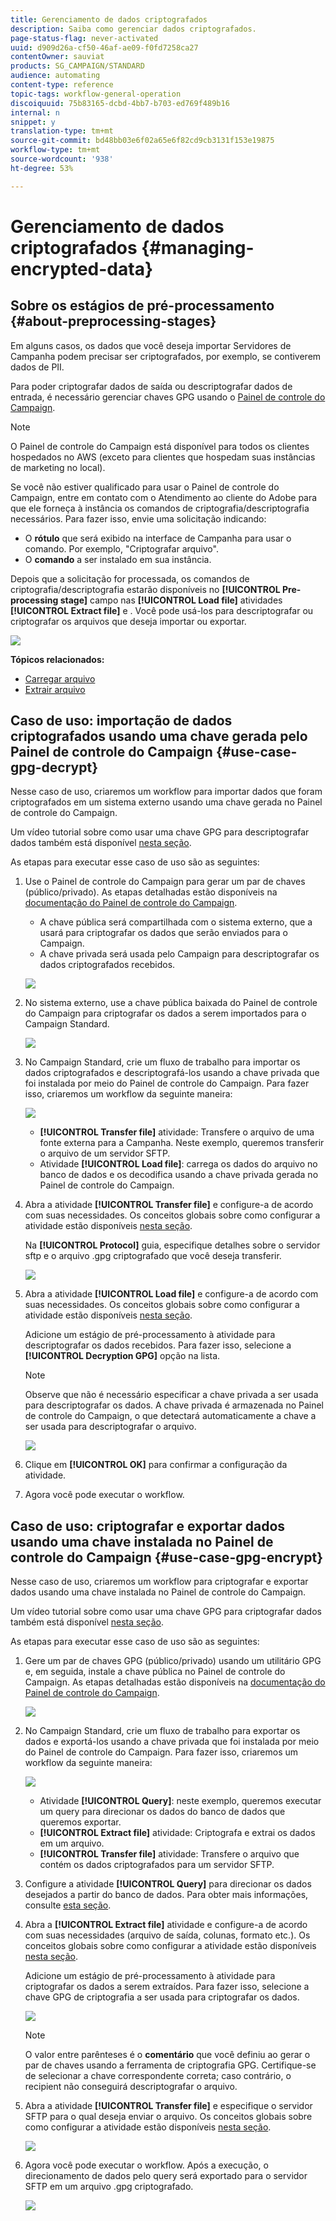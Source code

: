 ```yaml
---
title: Gerenciamento de dados criptografados
description: Saiba como gerenciar dados criptografados.
page-status-flag: never-activated
uuid: d909d26a-cf50-46af-ae09-f0fd7258ca27
contentOwner: sauviat
products: SG_CAMPAIGN/STANDARD
audience: automating
content-type: reference
topic-tags: workflow-general-operation
discoiquuid: 75b83165-dcbd-4bb7-b703-ed769f489b16
internal: n
snippet: y
translation-type: tm+mt
source-git-commit: bd48bb03e6f02a65e6f82cd9cb3131f153e19875
workflow-type: tm+mt
source-wordcount: '938'
ht-degree: 53%

---
```



# Gerenciamento de dados criptografados {#managing-encrypted-data}

## Sobre os estágios de pré-processamento {#about-preprocessing-stages}

Em alguns casos, os dados que você deseja importar Servidores de Campanha podem precisar ser criptografados, por exemplo, se contiverem dados de PII.

Para poder criptografar dados de saída ou descriptografar dados de entrada, é necessário gerenciar chaves GPG usando o [Painel de controle do Campaign](https://docs.adobe.com/content/help/pt-BR/control-panel/using/instances-settings/gpg-keys-management.html).

>[!NOTE]
>
>O Painel de controle do Campaign está disponível para todos os clientes hospedados no AWS (exceto para clientes que hospedam suas instâncias de marketing no local).

Se você não estiver qualificado para usar o Painel de controle do Campaign, entre em contato com o Atendimento ao cliente do Adobe para que ele forneça à instância os comandos de criptografia/descriptografia necessários. Para fazer isso, envie uma solicitação indicando:

* O **rótulo** que será exibido na interface de Campanha para usar o comando. Por exemplo, &quot;Criptografar arquivo&quot;.
* O **comando** a ser instalado em sua instância.

Depois que a solicitação for processada, os comandos de criptografia/descriptografia estarão disponíveis no **[!UICONTROL Pre-processing stage]** campo nas **[!UICONTROL Load file]** atividades **[!UICONTROL Extract file]** e . Você pode usá-los para descriptografar ou criptografar os arquivos que deseja importar ou exportar.

![](assets/preprocessing-encryption.png)

**Tópicos relacionados:**

* [Carregar arquivo](../../automating/using/load-file.md)
* [Extrair arquivo](../../automating/using/extract-file.md)

## Caso de uso: importação de dados criptografados usando uma chave gerada pelo Painel de controle do Campaign {#use-case-gpg-decrypt}

Nesse caso de uso, criaremos um workflow para importar dados que foram criptografados em um sistema externo usando uma chave gerada no Painel de controle do Campaign.

Um vídeo tutorial sobre como usar uma chave GPG para descriptografar dados também está disponível [nesta seção](https://docs.adobe.com/content/help/en/campaign-standard-learn/tutorials/administrating/control-panel/gpg-key-management/decrypting-data.html).

As etapas para executar esse caso de uso são as seguintes:

1. Use o Painel de controle do Campaign para gerar um par de chaves (público/privado). As etapas detalhadas estão disponíveis na [documentação do Painel de controle do Campaign](https://docs.adobe.com/content/help/pt-BR/control-panel/using/instances-settings/gpg-keys-management.html#decrypting-data).

   * A chave pública será compartilhada com o sistema externo, que a usará para criptografar os dados que serão enviados para o Campaign.
   * A chave privada será usada pelo Campaign para descriptografar os dados criptografados recebidos.

   ![](assets/gpg_generate.png)

1. No sistema externo, use a chave pública baixada do Painel de controle do Campaign para criptografar os dados a serem importados para o Campaign Standard.

   ![](assets/do-not-localize/gpg_external.png)

1. No Campaign Standard, crie um fluxo de trabalho para importar os dados criptografados e descriptografá-los usando a chave privada que foi instalada por meio do Painel de controle do Campaign. Para fazer isso, criaremos um workflow da seguinte maneira:

   ![](assets/gpg_workflow.png)

   * **[!UICONTROL Transfer file]** atividade: Transfere o arquivo de uma fonte externa para a Campanha. Neste exemplo, queremos transferir o arquivo de um servidor SFTP.
   * Atividade **[!UICONTROL Load file]**: carrega os dados do arquivo no banco de dados e os decodifica usando a chave privada gerada no Painel de controle do Campaign.

1. Abra a atividade **[!UICONTROL Transfer file]** e configure-a de acordo com suas necessidades. Os conceitos globais sobre como configurar a atividade estão disponíveis [nesta seção](../../automating/using/load-file.md).

   Na **[!UICONTROL Protocol]** guia, especifique detalhes sobre o servidor sftp e o arquivo .gpg criptografado que você deseja transferir.

   ![](assets/gpg_transfer.png)

1. Abra a atividade **[!UICONTROL Load file]** e configure-a de acordo com suas necessidades. Os conceitos globais sobre como configurar a atividade estão disponíveis [nesta seção](../../automating/using/load-file.md).

   Adicione um estágio de pré-processamento à atividade para descriptografar os dados recebidos. Para fazer isso, selecione a **[!UICONTROL Decryption GPG]** opção na lista.

   >[!NOTE]
   >
   >Observe que não é necessário especificar a chave privada a ser usada para descriptografar os dados. A chave privada é armazenada no Painel de controle do Campaign, o que detectará automaticamente a chave a ser usada para descriptografar o arquivo.

   ![](assets/gpg_load.png)

1. Clique em **[!UICONTROL OK]** para confirmar a configuração da atividade.

1. Agora você pode executar o workflow.

## Caso de uso: criptografar e exportar dados usando uma chave instalada no Painel de controle do Campaign {#use-case-gpg-encrypt}

Nesse caso de uso, criaremos um workflow para criptografar e exportar dados usando uma chave instalada no Painel de controle do Campaign.

Um vídeo tutorial sobre como usar uma chave GPG para criptografar dados também está disponível [nesta seção](https://docs.adobe.com/content/help/en/campaign-standard-learn/tutorials/administrating/control-panel/gpg-key-management/using-a-gpg-key-to-encrypt-data.html).

As etapas para executar esse caso de uso são as seguintes:

1. Gere um par de chaves GPG (público/privado) usando um utilitário GPG e, em seguida, instale a chave pública no Painel de controle do Campaign. As etapas detalhadas estão disponíveis na [documentação do Painel de controle do Campaign](https://docs.adobe.com/content/help/pt-BR/control-panel/using/instances-settings/gpg-keys-management.html#encrypting-data).

   ![](assets/gpg_install.png)

1. No Campaign Standard, crie um fluxo de trabalho para exportar os dados e exportá-los usando a chave privada que foi instalada por meio do Painel de controle do Campaign. Para fazer isso, criaremos um workflow da seguinte maneira:

   ![](assets/gpg-workflow-export.png)

   * Atividade **[!UICONTROL Query]**: neste exemplo, queremos executar um query para direcionar os dados do banco de dados que queremos exportar.
   * **[!UICONTROL Extract file]** atividade: Criptografa e extrai os dados em um arquivo.
   * **[!UICONTROL Transfer file]** atividade: Transfere o arquivo que contém os dados criptografados para um servidor SFTP.

1. Configure a atividade **[!UICONTROL Query]** para direcionar os dados desejados a partir do banco de dados. Para obter mais informações, consulte [esta seção](../../automating/using/query.md).

1. Abra a **[!UICONTROL Extract file]** atividade e configure-a de acordo com suas necessidades (arquivo de saída, colunas, formato etc.). Os conceitos globais sobre como configurar a atividade estão disponíveis [nesta seção](../../automating/using/extract-file.md).

   Adicione um estágio de pré-processamento à atividade para criptografar os dados a serem extraídos. Para fazer isso, selecione a chave GPG de criptografia a ser usada para criptografar os dados.

   ![](assets/gpg-extract-stage.png)

   >[!NOTE]
   >
   >O valor entre parênteses é o **comentário** que você definiu ao gerar o par de chaves usando a ferramenta de criptografia GPG. Certifique-se de selecionar a chave correspondente correta; caso contrário, o recipient não conseguirá descriptografar o arquivo.

1. Abra a atividade **[!UICONTROL Transfer file]** e especifique o servidor SFTP para o qual deseja enviar o arquivo. Os conceitos globais sobre como configurar a atividade estão disponíveis [nesta seção](../../automating/using/transfer-file.md).

   ![](assets/gpg-transfer-encrypt.png)

1. Agora você pode executar o workflow. Após a execução, o direcionamento de dados pelo query será exportado para o servidor SFTP em um arquivo .gpg criptografado.

   ![](assets/do-not-localize/gpg-sftp-encrypt.png)
